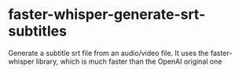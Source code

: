 # faster-whisper-generate-srt-subtitles
Generate a subtitle srt file from an audio/video file. It uses the faster-whisper library, which is much faster than the OpenAI original one
